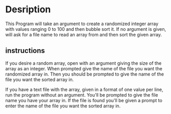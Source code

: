 # Desription

This Program will take an argument to create a randomized integer array 
with values ranging 0 to 100 and then bubble sort it.
If no argument is given, will ask for a file name to read an array from 
and then sort the given array.

## instructions

If you desire a random array, open with an argument giving the size of 
the array as an integer.
When prompted give the name of the file you want the randomized array in.
Then you should be prompted to give the name of the file you want the 
sorted array in.

If you have a text file with the array, given in a format of one value per 
line, run the program without an argument. 
You'll be prompted to give the file name you have your array in.
If the file is found you'll be given a prompt to enter the name
of the file you want the sorted array in.

 